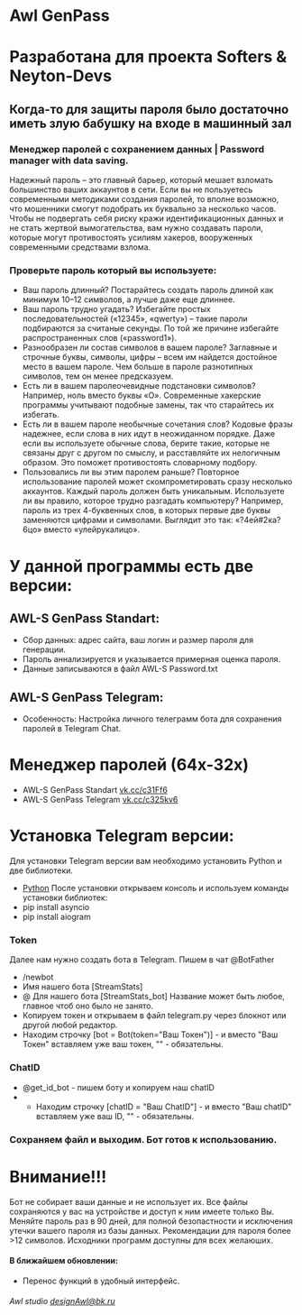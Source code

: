# Awl GenPass
# Разработана для проекта Softers & Neyton-Devs 
## Когда-то для защиты пароля было достаточно иметь злую бабушку на входе в машинный зал

### Менеджер паролей с сохранением данных | Password manager with data saving.
Надежный пароль – это главный барьер, который мешает взломать большинство ваших аккаунтов в сети. Если вы не пользуетесь современными методиками создания паролей, то вполне возможно, что мошенники смогут подобрать их буквально за несколько часов. Чтобы не подвергать себя риску кражи идентификационных данных и не стать жертвой вымогательства, вам нужно создавать пароли, которые могут противостоять усилиям хакеров, вооруженных современными средствами взлома. 

### Проверьте пароль который вы используете:
* Ваш пароль длинный? Постарайтесь создать пароль длиной как минимум 10–12 символов, а лучше даже еще длиннее.
* Ваш пароль трудно угадать? Избегайте простых последовательностей («12345», «qwerty») – такие пароли подбираются за считаные секунды. По той же причине избегайте распространенных слов («password1»).
* Разнообразен ли состав символов в вашем пароле? Заглавные и строчные буквы, символы, цифры – всем им найдется достойное место в вашем пароле. Чем больше в пароле разнотипных символов, тем он менее предсказуем.
* Есть ли в вашем паролеочевидные подстановки символов? Например, ноль вместо буквы «О». Современные хакерские программы учитывают подобные замены, так что старайтесь их избегать.
* Есть ли в вашем пароле необычные сочетания слов? Кодовые фразы надежнее, если слова в них идут в неожиданном порядке. Даже если вы используете обычные слова, берите такие, которые не связаны друг с другом по смыслу, и расставляйте их нелогичным образом. Это поможет противостоять словарному подбору.
* Пользовались ли вы этим паролем раньше? Повторное использование паролей может скомпрометировать сразу несколько аккаунтов. Каждый пароль должен быть уникальным.
Используете ли вы правило, которое трудно разгадать компьютеру? Например, пароль из трех 4-буквенных слов, в которых первые две буквы заменяются цифрами и символами. Выглядит это так: «?4ей#2ка?6цо» вместо «улейрукалицо».

# У данной программы есть две версии:
## AWL-S GenPass Standart: 
* Сбор данных: адрес сайта, ваш логин и размер пароля для генерации.
* Пароль аннализируется и указывается примерная оценка пароля.
* Данные записываются в файл AWL-S Password.txt
## AWL-S GenPass Telegram: 
* Особенность: Настройка личного телеграмм бота для сохранения паролей в Telegram Chat.

# Менеджер паролей (64x-32x)
* AWL-S GenPass Standart [vk.cc/c31Ff6](https://vk.cc/c31Ff6) 
* AWL-S GenPass Telegram [vk.cc/c325kv6](https://vk.cc/c325kv) 

# Установка Telegram версии:
Для установки Telegram версии вам необходимо установить Python и две библиотеки.
* [Python](https://www.python.org/)
После установки открываем консоль и используем команды установки библиотек:
* pip install asyncio
* pip install aiogram
### Token
Далее нам нужно создать бота в Telegram.
Пишем в чат @BotFather
* /newbot
* Имя нашего бота [StreamStats]
* @ Для нашего бота [StreamStats_bot]
Название может быть любое, главное чтоб оно было не занято.
* Копируем токен и открываем в файл telegram.py через блокнот или другой любой редактор.
* Находим строчку [bot = Bot(token="Ваш Токен")] - и вместо "Ваш Токен" вставляем уже ваш токен, "" - обязательны.
### ChatID
* @get_id_bot - пишем боту и копируем наш chatID
* * Находим строчку [chatID = "Ваш ChatID"] - и вместо "Ваш chatID" вставляем уже ваш ID, "" - обязательны.
### Сохраняем файл и выходим. Бот готов к использованию.
# Внимание!!!
Бот не собирает ваши данные и не использует их. Все файлы сохраняются у вас на устройстве и доступ к ним имеете только Вы.
Меняйте пароль раз в 90 дней, для полной безопастности и исключения утечки вашего пароля из базы данных.
Рекомендации для пароля более >12 символов. Исходники программ доступны для всех желаюших.

#### В ближайшем обновлении:
* Перенос функций в удобный интерфейс.

###### Awl studio <designAwl@bk.ru>
